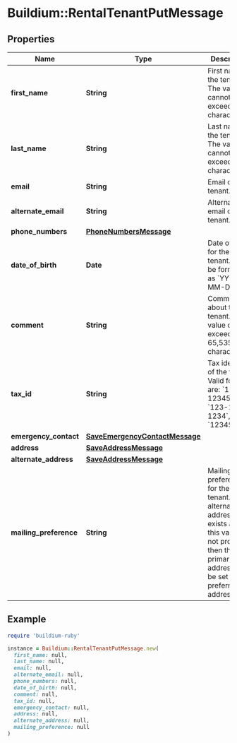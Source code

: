 # Buildium::RentalTenantPutMessage

## Properties

| Name | Type | Description | Notes |
| ---- | ---- | ----------- | ----- |
| **first_name** | **String** | First name of the tenant. The value cannot exceed 127 characters. |  |
| **last_name** | **String** | Last name of the tenant. The value cannot exceed 127 characters. |  |
| **email** | **String** | Email of the tenant. | [optional] |
| **alternate_email** | **String** | Alternate email of the tenant. | [optional] |
| **phone_numbers** | [**PhoneNumbersMessage**](PhoneNumbersMessage.md) |  | [optional] |
| **date_of_birth** | **Date** | Date of birth for the tenant. Must be formatted as &#x60;YYYY-MM-DD&#x60;. | [optional] |
| **comment** | **String** | Comments about the tenant. The value cannot exceed 65,535 characters. | [optional] |
| **tax_id** | **String** | Tax identifier of the tenant. Valid formats are: &#x60;12-1234567&#x60;, &#x60;123-12-1234&#x60;, &#x60;123456789&#x60; | [optional] |
| **emergency_contact** | [**SaveEmergencyContactMessage**](SaveEmergencyContactMessage.md) |  | [optional] |
| **address** | [**SaveAddressMessage**](SaveAddressMessage.md) |  |  |
| **alternate_address** | [**SaveAddressMessage**](SaveAddressMessage.md) |  | [optional] |
| **mailing_preference** | **String** | Mailing preference for the tenant. If an alternate address exists and this value is not provided then the primary address will be set as the preferred address. | [optional] |

## Example

```ruby
require 'buildium-ruby'

instance = Buildium::RentalTenantPutMessage.new(
  first_name: null,
  last_name: null,
  email: null,
  alternate_email: null,
  phone_numbers: null,
  date_of_birth: null,
  comment: null,
  tax_id: null,
  emergency_contact: null,
  address: null,
  alternate_address: null,
  mailing_preference: null
)
```

